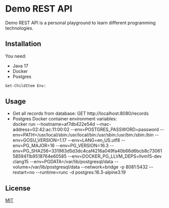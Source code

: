 # Demo REST API
Demo REST API is a personal playground 
to learn different programming technologies.

## Installation
You need:
- Java 17
- Docker
- Postgres

```bash
Get-ChildItem Env:
```

## Usage
- Get all records from database: GET http://localhost:8080/records
- Postgres Docker container environment variables:<br/>
docker run --hostname=af7db422e54d --mac-address=02:42:ac:11:00:02 --env=POSTGRES_PASSWORD=password --env=PATH=/usr/local/sbin:/usr/local/bin:/usr/sbin:/usr/bin:/sbin:/bin --env=GOSU_VERSION=1.17 --env=LANG=en_US.utf8 --env=PG_MAJOR=16 --env=PG_VERSION=16.3 --env=PG_SHA256=331963d5d3dc4caf4216a049fa40b66d6bcb8c730615859411b9518764e60585 --env=DOCKER_PG_LLVM_DEPS=llvm15-dev 		clang15 --env=PGDATA=/var/lib/postgresql/data --volume=/var/lib/postgresql/data --network=bridge -p 8081:5432 --restart=no --runtime=runc -d postgres:16.3-alpine3.19
## License
[MIT](https://choosealicense.com/licenses/mit/)